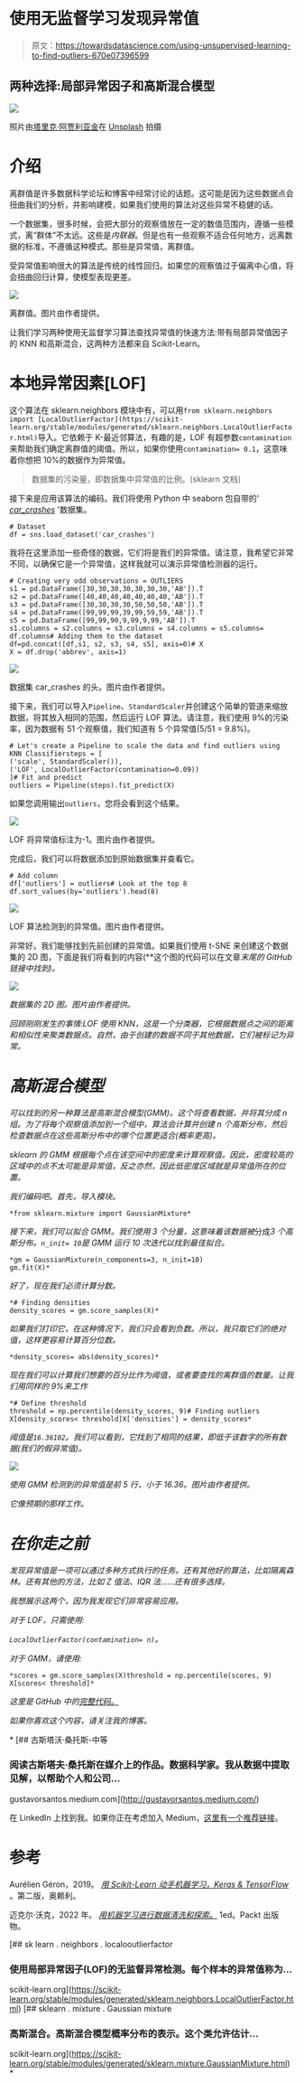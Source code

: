 # 使用无监督学习发现异常值

> 原文：<https://towardsdatascience.com/using-unsupervised-learning-to-find-outliers-670e07396599>

## 两种选择:局部异常因子和高斯混合模型

![](img/7b032ee38e423c492d6d1afd44c4febf.png)

照片由[塔里克·阿贾利亚金](https://unsplash.com/es/@tareq_aj?utm_source=unsplash&utm_medium=referral&utm_content=creditCopyText)在 [Unsplash](https://unsplash.com/s/photos/points?utm_source=unsplash&utm_medium=referral&utm_content=creditCopyText) 拍摄

# 介绍

离群值是许多数据科学论坛和博客中经常讨论的话题。这可能是因为这些数据点会扭曲我们的分析，并影响建模，如果我们使用的算法对这些异常不稳健的话。

一个数据集，很多时候，会把大部分的观察值放在一定的数值范围内，遵循一些模式，离“群体”不太远。这些是*内联器*。但是也有一些观察不适合任何地方，远离数据的标准，不遵循这种模式。那些是异常值，离群值。

受异常值影响很大的算法是传统的线性回归。如果您的观察值过于偏离中心值，将会扭曲回归计算，使模型表现更差。

![](img/6c7268ece5373f06fb974baa35baf3cb.png)

离群值。图片由作者提供。

让我们学习两种使用无监督学习算法查找异常值的快速方法:带有局部异常值因子的 KNN 和高斯混合，这两种方法都来自 Scikit-Learn。

# 本地异常因素[LOF]

这个算法在 sklearn.neighbors 模块中有，可以用`from sklearn.neighbors import [LocalOutlierFactor](https://scikit-learn.org/stable/modules/generated/sklearn.neighbors.LocalOutlierFactor.html)`导入。它依赖于 K-最近邻算法，有趣的是，LOF 有超参数`contamination`来帮助我们确定离群值的阈值。所以，如果你使用`contamination= 0.1`，这意味着你想把 10%的数据作为异常值。

> 数据集的污染量，即数据集中异常值的比例。(sklearn 文档)

接下来是应用该算法的编码。我们将使用 Python 中 seaborn 包自带的' [*car_crashes*](https://github.com/mwaskom/seaborn-data/blob/master/car_crashes.csv) '数据集。

```
# Dataset
df = sns.load_dataset('car_crashes')
```

我将在这里添加一些奇怪的数据，它们将是我们的异常值。请注意，我希望它非常不同，以确保它是一个异常值，这样我就可以演示异常值检测器的运行。

```
# Creating very odd observations = OUTLIERS
s1 = pd.DataFrame([30,30,30,30,30,30,30,'AB']).T
s2 = pd.DataFrame([40,40,40,40,40,40,40,'AB']).T
s3 = pd.DataFrame([30,30,30,30,50,50,50,'AB']).T
s4 = pd.DataFrame([99,99,99,39,99,59,59,'AB']).T
s5 = pd.DataFrame([99,99,90,9,99,9,99,'AB']).T
s1.columns = s2.columns = s3.columns = s4.columns = s5.columns= df.columns# Adding them to the dataset
df=pd.concat([df,s1, s2, s3, s4, s5], axis=0)# X
X = df.drop('abbrev', axis=1)
```

![](img/15258bc317e211b5e73c7a2a327503cd.png)

数据集 car_crashes 的头。图片由作者提供。

接下来，我们可以导入`Pipeline`、`StandardScaler`并创建这个简单的管道来缩放数据，将其放入相同的范围，然后运行 LOF 算法。请注意，我们使用 9%的污染率，因为数据有 51 个观察值，我们知道有 5 个异常值(5/51 = 9.8%)。

```
# Let's create a Pipeline to scale the data and find outliers using KNN Classifiersteps = [
('scale', StandardScaler()),
('LOF', LocalOutlierFactor(contamination=0.09))
]# Fit and predict
outliers = Pipeline(steps).fit_predict(X)
```

如果您调用输出`outliers`，您将会看到这个结果。

![](img/ac9650b6092443b33edf74def3ed5152.png)

LOF 将异常值标注为-1。图片由作者提供。

完成后，我们可以将数据添加到原始数据集并查看它。

```
# Add column
df['outliers'] = outliers# Look at the top 8
df.sort_values(by='outliers').head(8)
```

![](img/90ecf2676fbc03429f18b301e4fb4089.png)

LOF 算法检测到的异常值。图片由作者提供。

非常好。我们能够找到先前创建的异常值。如果我们使用 t-SNE 来创建这个数据集的 2D 图，下面是我们将看到的内容(**这个图的代码可以在文章*末尾的 GitHub 链接中找到)。*

*![](img/8c9e9fe2f62c4f6b1a08b3937faa8d62.png)*

*数据集的 2D 图。图片由作者提供。*

*回顾刚刚发生的事情:LOF 使用 KNN，这是一个分类器，它根据数据点之间的距离和相似性来聚类数据点。自然，由于创建的数据不同于其他数据，它们被标记为异常。*

# *高斯混合模型*

*可以找到的另一种算法是高斯混合模型(GMM)。这个将查看数据，并将其分成 *n* 组。为了将每个观察值添加到一个组中，算法会计算并创建 *n* 个高斯分布，然后检查数据点在这些高斯分布中的哪个位置更适合(概率更高)。*

*sklearn 的 GMM 根据每个点在该空间中的密度来计算观察值。因此，密度较高的区域中的点不太可能是异常值，反之亦然，因此低密度区域就是异常值所在的位置。*

*我们编码吧。首先，导入模块。*

```
*from sklearn.mixture import GaussianMixture*
```

*接下来，我们可以拟合 GMM。我们使用 3 个分量，这意味着该数据被*分成*3 个高斯分布。`n_init= 10`是 GMM 运行 10 次迭代以找到最佳拟合。*

```
*gm = GaussianMixture(n_components=3, n_init=10)
gm.fit(X)*
```

*好了，现在我们必须计算分数。*

```
*# Finding densities
density_scores = gm.score_samples(X)*
```

*如果我们打印它，在这种情况下，我们只会看到负数。所以，我只取它们的绝对值，这样更容易计算百分位数。*

```
*density_scores= abs(density_scores)*
```

*现在我们可以计算我们想要的百分比作为阈值，或者要查找的离群值的数量。让我们用同样的 9%来工作*

```
*# Define threshold
threshold = np.percentile(density_scores, 9)# Finding outliers
X[density_scores< threshold]X['densities'] = density_scores*
```

*阈值是`16.36102`。我们可以看到，它找到了相同的结果，即低于该数字的所有数据(我们的假异常值)。*

*![](img/b4d2a5efd29e217c4e7cd462c9d22ea4.png)*

*使用 GMM 检测到的异常值是前 5 行，小于 16.36。图片由作者提供。*

*它像预期的那样工作。*

# *在你走之前*

*发现异常值是一项可以通过多种方式执行的任务。还有其他好的算法，比如隔离森林。还有其他的方法，比如 Z 值法、IQR 法……还有很多选择。*

*我想展示这两个，因为我发现它们非常容易应用。*

*对于 LOF，只需使用:*

*`LocalOutlierFactor(contamination= n)`。*

*对于 GMM，请使用:*

```
*scores = gm.score_samples(X)threshold = np.percentile(scores, 9)
X[scores< threshold]*
```

*这里是 GitHub 中的[完整代码。](https://github.com/gurezende/Studying/blob/master/Python/sklearn/Outliers.ipynb)*

*如果你喜欢这个内容，请关注我的博客。*

*[](http://gustavorsantos.medium.com/) [## 古斯塔沃·桑托斯-中等

### 阅读古斯塔夫·桑托斯在媒介上的作品。数据科学家。我从数据中提取见解，以帮助个人和公司…

gustavorsantos.medium.com](http://gustavorsantos.medium.com/) 

在 LinkedIn 上找到我。如果你正在考虑加入 Medium，[这里有一个推荐链接](https://medium.com/subscribe/@gustavorsantos)。

# 参考

Aurélien Géron，2019。 [*用 Scikit-Learn 动手机器学习，Keras & TensorFlow*](https://tinyurl.com/2s3tsh9x) 。第二版，奥赖利。

迈克尔·沃克，2022 年。 [*用机器学习进行数据清洗和探索。*](https://www.amazon.com/Data-Cleaning-Exploration-Machine-Learning/dp/1803241675) 1ed。Packt 出版物。

[](https://scikit-learn.org/stable/modules/generated/sklearn.neighbors.LocalOutlierFactor.html) [## sk learn . neighbors . localooutlierfactor

### 使用局部异常因子(LOF)的无监督异常检测。每个样本的异常值称为…

scikit-learn.org](https://scikit-learn.org/stable/modules/generated/sklearn.neighbors.LocalOutlierFactor.html) [](https://scikit-learn.org/stable/modules/generated/sklearn.mixture.GaussianMixture.html) [## sklearn . mixture . Gaussian mixture

### 高斯混合。高斯混合模型概率分布的表示。这个类允许估计…

scikit-learn.org](https://scikit-learn.org/stable/modules/generated/sklearn.mixture.GaussianMixture.html)*
